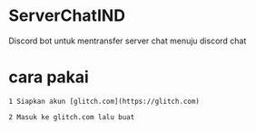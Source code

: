 # ServerChatIND

Discord bot untuk mentransfer server chat menuju discord chat

# cara pakai 
```
1 Siapkan akun [glitch.com](https://glitch.com)
```
```
2 Masuk ke glitch.com lalu buat 
